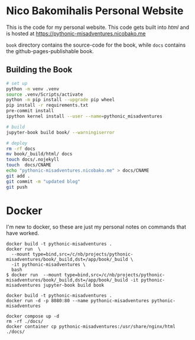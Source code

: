 # Nico Bakomihalis Personal Website

This is the code for my personal website.
This code gets built into *html* and is hosted at
https://pythonic-misadventures.nicobako.me

`book` directory contains the source-code for the book, while `docs` contains the github-pages-publishable book.

## Building the Book

```bash
# set up
python -m venv .venv
source .venv/Scripts/activate
python -m pip install --upgrade pip wheel
pip install -r requirements.txt
pre-commit install
ipython kernel install --user --name=pythonic_misadventures

# build
jupyter-book build book/ --warningiserror

# deploy
rm -rf docs
mv book/_build/html/ docs
touch docs/.nojekyll
touch  docs/CNAME
echo "pythonic-misadventures.nicobako.me" > docs/CNAME
git add .
git commit -m "updated blog"
git push
```

# Docker

I'm new to docker, so these are just my personal notes on commands that have worked.

```
docker build -t pythonic-misadventures .
docker run  \
  --mount type=bind,src=/c/nb/projects/pythonic-misadventures/book/_build,dst=/app/book/_build \
  -it pythonic-misadventures \
  bash
$ docker run  --mount type=bind,src=/c/nb/projects/pythonic-misadventures/book/_build,dst=/app/book/_build -it pythonic-misadventures jupyter-book build book
```

```
docker build -t pythonic-misadventures .
docker run -d -p 8080:80 --name pythonic-misadventures pythonic-misadventures
```

```
docker compose up -d
rm -rf ./docs/
docker container cp pythonic-misadventures:/usr/share/nginx/html ./docs/
```